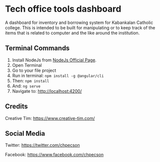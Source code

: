 # Tech office tools dashboard
A dashboard for inventory and borrowing system for Kabankalan Catholic college. This is intended to be built for manipulating or to keep track of the items that is related to computer and the like around the institution. 

## Terminal Commands

1. Install NodeJs from [NodeJs Official Page](https://nodejs.org/en).
2. Open Terminal
3. Go to your file project
4. Run in terminal: ```npm install -g @angular/cli```
5. Then: ```npm install```
6. And: ```ng serve```
7. Navigate to: [http://localhost:4200/](http://localhost:4200/)

## Credits

Creative Tim: <https://www.creative-tim.com/>

## Social Media

Twitter: <https://twitter.com/chpecson>

Facebook: <https://www.facebook.com/chpecson>

[CHANGELOG]: ./CHANGELOG.md

[LICENSE]: ./LICENSE.md

[version-badge]: https://img.shields.io/badge/version-1.0.0-blue.svg

[license-badge]: https://img.shields.io/badge/license-MIT-blue.svg
